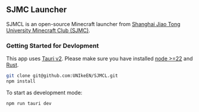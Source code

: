 ## SJMC Launcher

SJMCL is an open-source Minecraft launcher from [Shanghai Jiao Tong University Minecraft Club (SJMC)](https://mc.sjtu.cn/welcome/content/3/).

### Getting Started for Devlopment

This app uses [Tauri v2](https://v2.tauri.app/). Please make sure you have installed [node >=22](https://nodejs.org/) and [Rust](https://www.rust-lang.org/learn/get-started).

```bash
git clone git@github.com:UNIkeEN/SJMCL.git
npm install
```

To start as development mode:

```bash
npm run tauri dev
```

